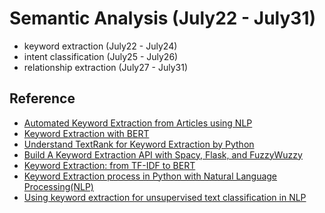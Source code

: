 # Semantic Analysis (July22 - July31)

* keyword extraction (July22 - July24)
* intent classification (July25 - July26)
* relationship extraction (July27 - July31)

## Reference
* [Automated Keyword Extraction from Articles using NLP](https://medium.com/analytics-vidhya/automated-keyword-extraction-from-articles-using-nlp-bfd864f41b34)
* [Keyword Extraction with BERT](https://towardsdatascience.com/keyword-extraction-with-bert-724efca412ea)
* [Understand TextRank for Keyword Extraction by Python](https://towardsdatascience.com/textrank-for-keyword-extraction-by-python-c0bae21bcec0)
* [Build A Keyword Extraction API with Spacy, Flask, and FuzzyWuzzy](https://towardsdatascience.com/build-a-keyword-extraction-api-with-spacy-flask-and-fuzzywuzzy-4909d7ffc105)
* [Keyword Extraction: from TF-IDF to BERT](https://towardsdatascience.com/keyword-extraction-python-tf-idf-textrank-topicrank-yake-bert-7405d51cd839)
* [Keyword Extraction process in Python with Natural Language Processing(NLP)](https://towardsdatascience.com/keyword-extraction-process-in-python-with-natural-language-processing-nlp-d769a9069d5c)
* [Using keyword extraction for unsupervised text classification in NLP](https://towardsdatascience.com/using-keyword-extraction-for-unsupervised-text-classification-in-nlp-10433a1c0cf9)
